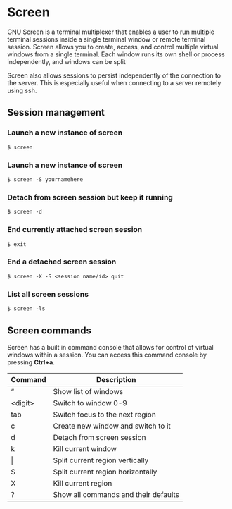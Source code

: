 # Screen
GNU Screen is a terminal multiplexer that enables a user to run multiple terminal sessions inside a single terminal window or remote terminal session. Screen allows you to create, access, and control multiple virtual windows from a single terminal. Each window runs its own shell or process independently, and windows can be split 

Screen also allows sessions to persist independently of the connection to the server. This is especially useful when connecting to a server remotely using ssh.

## Session management

### Launch a new instance of screen
```
$ screen
```
### Launch a new instance of screen
```
$ screen -S yournamehere
```
### Detach from screen session but keep it running
```
$ screen -d
```
### End currently attached screen session
```
$ exit
```
### End a detached screen session
```
$ screen -X -S <session name/id> quit
```
### List all screen sessions
```
$ screen -ls
```
## Screen commands
Screen has a built in command console that allows for control of virtual windows within a session. You can access this command console by pressing **Ctrl+a**.

|     Command    |     Description                             |
|----------------|---------------------------------------------|
|     “          |     Show list of   windows                  |
|     \<digit>   |     Switch to   window 0-9                  |
|     tab        |     Switch focus   to the next region       |
|     c          |     Create new   window and switch to it    |
|     d          |     Detach from   screen session            |
|     k          |     Kill current   window                   |
|     \|         |     Split current   region vertically       |
|     S          |     Split current   region horizontally     |
|     X          |     Kill current   region                   |
| ?              | Show all commands and their defaults        |